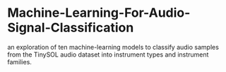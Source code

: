 # Machine-Learning-For-Audio-Signal-Classification
an exploration of ten machine-learning models to classify audio samples from the TinySOL audio dataset into instrument types and instrument families. 

